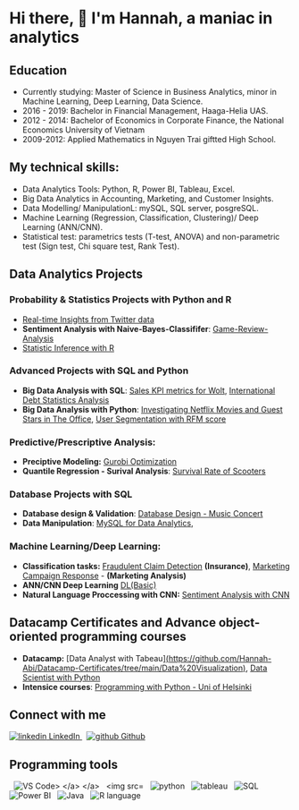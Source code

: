 # Hi there, 👋 I'm Hannah, a maniac in analytics
## Education 
- Currently studying: Master of Science in Business Analytics, minor in Machine Learning, Deep Learning, Data Science. 
- 2016 - 2019: Bachelor in Financial Management, Haaga-Helia UAS. 
- 2012 - 2014: Bachelor of Economics in Corporate Finance, the National Economics University of Vietnam
- 2009-2012: Applied Mathematics in Nguyen Trai giftted High School. 

## My technical skills: 
- Data Analytics Tools: Python, R, Power BI, Tableau, Excel.
- Big Data Analytics in Accounting, Marketing, and Customer Insights. 
- Data Modelling/ ManipulationL: mySQL, SQL server, posgreSQL. 
- Machine Learning (Regression, Classification, Clustering)/ Deep Learning (ANN/CNN). 
- Statistical test: parametrics tests (T-test, ANOVA) and non-parametric test (Sign test, Chi square test, Rank Test).

## Data Analytics Projects  
### Probability & Statistics Projects with Python and R
- [Real-time Insights from Twitter data](https://github.com/Hannah-Abi/Twitter-a-hot-trend)
- **Sentiment Analysis with Naive-Bayes-Classififer**: [Game-Review-Analysis](https://github.com/Hannah-Abi/Sentiment-analysis)
- [Statistic Inference with R](https://github.com/Hannah-Abi/Statistic-Intefernce-with-R)
### Advanced Projects with SQL and Python
- **Big Data Analysis with SQL**: [Sales KPI metrics for Wolt](https://github.com/Hannah-Abi/Sales-KPIs---delivery-service), [International Debt Statistics Analysis](https://app.datacamp.com/learn/projects/754)
- **Big Data Analysis with Python**: [Investigating Netflix Movies and Guest Stars in The Office](https://app.datacamp.com/learn/projects/1237), [User Segmentation with RFM score](https://github.com/Hannah-Abi/user-segmentation-analysis-Wolt)
### Predictive/Prescriptive Analysis:
- **Preciptive Modeling:** [Gurobi Optimization](https://github.com/Hannah-Abi/Gurobi-optimization)
- **Quantile Regression - Surival Analysis**: [Survival Rate of Scooters](https://github.com/Hannah-Abi/survival-analysis-Scooter)
### Database Projects with SQL 
- **Database design & Validation**: [Database Design - Music Concert](https://github.com/Hannah-Abi/PE-Case---Database-Design) 
- **Data Manipulation**: [MySQL for Data Analytics](https://github.com/Hannah-Abi/MySQL-for-Data-Analytics), 
### Machine Learning/Deep Learning:
- **Classification tasks:** [Fraudulent Claim Detection](https://github.com/Hannah-Abi/fraudulent-claim-detection-by-machine-learning) **(Insurance)**, [Marketing Campaign Response](https://github.com/Hannah-Abi/Marketing-Analysis---Logistic-Regression-Decision-Tree) - **(Marketing Analysis)** 
- **ANN/CNN Deep Learning** [DL(Basic)](https://github.com/Hannah-Abi/Deep-Learning-with-Python)
- **Natural Language Proccessing with CNN:** [Sentiment Analysis with CNN](https://github.com/Hannah-Abi/Sentiment-analysis/blob/main/NLP-with-CNN-Deep-Learning.ipynb)
## Datacamp Certificates and Advance object-oriented programming courses
- **Datacamp:** [Data Analyst with Tabeau][(https://github.com/Hannah-Abi/Datacamp-Certificates/tree/main/Data%20Visualization)](https://github.com/Hannah-Abi/Datacamp-courses/tree/main/Data%20Analyst%20with%20Tableau), [Data Scientist with Python](https://github.com/Hannah-Abi/Datacamp-courses/tree/main/Data%20Scientist%20with%20Python)
- **Intensice courses**: [Programming with Python - Uni of Helsinki](https://github.com/Hannah-Abi/python-pro-21)
## Connect with me
<p>
  <a href="https://www.linkedin.com/in/hannahabi/" rel="nofollow noreferrer">
    <img src="https://i.stack.imgur.com/gVE0j.png" alt="linkedin"> LinkedIn
  </a> &nbsp; 
  <a href="https://github.com/Hannah-Abi/" rel="nofollow noreferrer">
    <img src="https://i.stack.imgur.com/tskMh.png" alt="github"> Github
  </a>
</p>

## Programming tools 
<p>
  </a> &nbsp; 
   <img src="https://i.imgur.com/enc61qp.jpg" alt="VS Code>
  </a> 
  </a> &nbsp; 
   <img src="https://i.imgur.com/A5LcY6X.png" alt="R">
  </a> 
  </a> &nbsp; 
   <img src="https://i.imgur.com/1JSIsx7.png" alt="python">
  </a>
  </a> &nbsp; 
   <img src="https://i.imgur.com/HIJK259.png" alt="tableau">
  </a>
  </a> &nbsp; 
   <img src="https://i.imgur.com/4ECc8H9.png" alt="SQL">
   </a>
  </a> &nbsp; 
   <img src="https://i.imgur.com/wdVXsca.png" alt="Power BI">
  </a>
  </a> &nbsp; 
   <img src="https://i.imgur.com/gwMBhaz.png" alt="Java">
  </a>
  </a> &nbsp; 
   <img src="https://i.imgur.com/9yOeGGZ.jpg" alt="R language">
  </a>
  
</p>
<!--
**Hannah-Abi/Hannah-Abi** is a ✨ _special_ ✨ repository because its `README.md` (this file) appears on your GitHub profile

Here are some ideas to get you started:

- 🔭 I’m currently working on ...
- 🌱 I’m currently learning ...
- 👯 I’m looking to collaborate on ...
- 🤔 I’m looking for help with ...
- 💬 Ask me about ...
- 📫 How to reach me: ...
- 😄 Pronouns: ...
- ⚡ Fun fact: ...
-->
